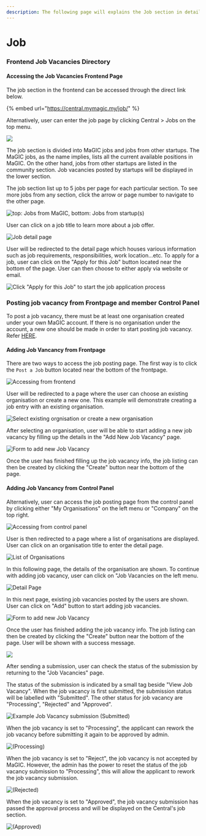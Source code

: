 ```yaml
---
description: The following page will explains the Job section in details.
---
```


# Job

### Frontend Job Vacancies Directory

#### Accessing the Job Vacancies Frontend Page

The job section in the frontend can be accessed through the direct link below.

{% embed url="https://central.mymagic.my/job/" %}

Alternatively, user can enter the job page by clicking Central &gt; Jobs on the top menu.

![](../../../.gitbook/assets/2021-04-27-11-%20%281%29.png)

The job section is divided into MaGIC jobs and jobs from other startups. The MaGIC jobs, as the name implies, lists all the current available positions in MaGIC. On the other hand, jobs from other startups are listed in the community section. Job vacancies posted by startups will be displayed in the lower section.

The job section list up to 5 jobs per page for each particular section. To see more jobs from any section, click the arrow or page number to navigate to the other page.

![top: Jobs from MaGIC, bottom: Jobs from startup\(s\)](../../../.gitbook/assets/2021-04-28-1-.png)

User can click on a job title to learn more about a job offer.

![Job detail page](../../../.gitbook/assets/2021-04-27-13-.png)

User will be redirected to the detail page which houses various information such as job requirements, responsibilities, work location...etc. To apply for a job, user can click on the "Apply for this Job" button located near the bottom of the page. User can then choose to either apply via website or email.

![Click &quot;Apply for this Job&quot; to start the job application process](../../../.gitbook/assets/2021-04-28-3-.png)

### Posting job vacancy from Frontpage and member Control Panel

To post a job vacancy, there must be at least one organisation created under your own MaGIC account. If there is no organisation under the account, a new one should be made in order to start posting job vacancy. Refer [HERE](../../../for-frontend-users/manage-my-organizations/).

#### Adding Job Vancancy from Frontpage

There are two ways to access the job posting page. The first way is to click the `Post a Job` button located near the bottom of the frontpage.    

![Accessing from frontend](../../../.gitbook/assets/2021-04-27-18-%20%281%29.png)

User will be redirected to a page where the user can choose an existing organisation or create a new one. This example will demonstrate creating a job entry with an existing organisation. 

![Select existing orgnisation or create a new organisation](../../../.gitbook/assets/2021-04-27-19-.png)

After selecting an organisation, user will be able to start adding a new job vacancy by filling up the details in the "Add New Job Vacancy" page.

![Form to add new Job Vacancy](../../../.gitbook/assets/2021-04-27-20-.png)

Once the user has finished filling up the job vacancy info, the job listing can then be created by clicking the "Create" button near the bottom of the page.

#### Adding Job Vancancy from Control Panel

Alternatively, user can access the job posting page from the control panel by clicking either "My Organisations" on the left menu or "Company" on the top right.

![Accessing from control panel](../../../.gitbook/assets/2021-04-27-23-.png)

User is then redirected to a page where a list of organisations are displayed. User can click on an organisation title to enter the detail page.

![List of Organisations](../../../.gitbook/assets/2021-04-27-24-.png)

In this following page, the details of the organisation are shown. To continue with adding job vacancy, user can click on "Job Vacancies on the left menu.

![Detail Page](../../../.gitbook/assets/2021-04-27-26-.png)

In this next page, existing job vacancies posted by the users are shown. User can click on "Add" button to start adding job vacancies.

![Form to add new Job Vacancy](../../../.gitbook/assets/2021-04-27-20-%20%281%29.png)

Once the user has finished adding the job vacancy info. The job listing can then be created by clicking the "Create" button near the bottom of the page. User will be shown with a success message.

![](../../../.gitbook/assets/2021-04-27-27-.png)

After sending a submission, user can check the status of the submission by returning to the "Job Vacancies" page. 

The status of the submission is indicated by a small tag beside "View Job Vacancy". When the job vacancy is first submitted, the submission status will be labelled with "Submitted". The other status for job vacancy are "Processing", "Rejected" and "Approved".

![Example Job Vacancy submission \(Submitted\)](../../../.gitbook/assets/2021-04-28-5-.png)

When the job vacancy is set to "Processing", the applicant can rework the job vacancy before submitting it again to be approved by admin.

![\(Processing\)](../../../.gitbook/assets/2021-04-28-16-.png)

When the job vacancy is set to "Reject", the job vacancy is not accepted by MaGIC. However, the admin has the power to reset the status of the job vacancy submission to "Processing", this will allow the applicant to rework the job vacancy submission.

![\(Rejected\)](../../../.gitbook/assets/2021-04-28-12-%20%281%29.png)

When the job vacancy is set to "Approved", the job vacancy submission has passed the approval process and will be displayed on the Central's job section.

![\(Approved\)](../../../.gitbook/assets/2021-04-28-18-%20%281%29.png)

### 

